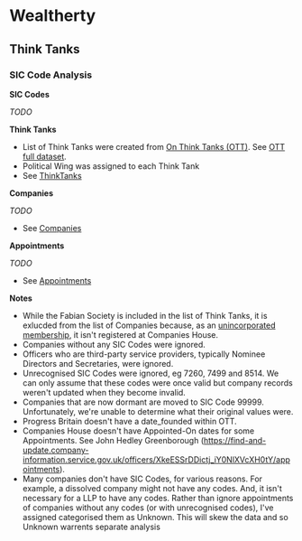 # Wealtherty

## Think Tanks
### SIC Code Analysis 

**SIC Codes**

*TODO*

**Think Tanks**

- List of Think Tanks were created from [On Think Tanks (OTT)](https://onthinktanks.org/).  See [OTT full dataset](https://airtable.com/app5Tu5McTOQC3pYw/shrnWdKAQxofzjZg4/tblr8Lc3OsoygJ7og).
- Political Wing was assigned to each Think Tank
- See [ThinkTanks](Wealtherty.ThinkTanks/Resources/ThinkTanks.csv)

**Companies**

*TODO*

- See [Companies](Wealtherty.ThinkTanks/Resources/Companies.csv)

**Appointments**

*TODO*

- See [Appointments](Wealtherty.ThinkTanks/Resources/Appointments.csv)

**Notes**
- While the Fabian Society is included in the list of Think Tanks, it is exlucded from the list of Companies because, as an [unincorporated membership](https://fabians.org.uk/about-us/accountability/), it isn't registered at Companies House.
- Companies without any SIC Codes were ignored.
- Officers who are third-party service providers, typically Nominee Directors and Secretaries, were ignored.
- Unrecognised SIC Codes were ignored, eg 7260, 7499 and 8514.  We can only assume that these codes were once valid but company records weren't updated when they become invalid.
- Companies that are now dormant are moved to SIC Code 99999.  Unfortunately, we're unable to determine what their original values were.
- Progress Britain doesn't have a date_founded within OTT.
- Companies House doesn't have Appointed-On dates for some Appointments.  See John Hedley Greenborough (https://find-and-update.company-information.service.gov.uk/officers/XkeESSrDDictj_iY0NlXVcXH0tY/appointments).  
- Many companies don't have SIC Codes, for various reasons.  For example, a dissolved company might not have any codes.  And, it isn't necessary for a LLP to have any codes.  Rather than ignore appointments of companies without any codes (or with unrecognised codes), I've assigned categorised them as Unknown.  This will skew the data and so Unknown warrents separate analysis